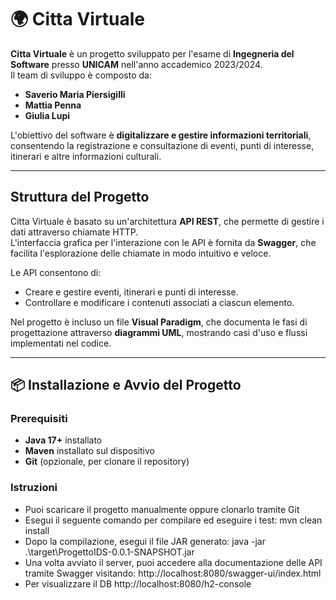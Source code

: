 # 🌍 Citta Virtuale

**Citta Virtuale** è un progetto sviluppato per l'esame di **Ingegneria del Software** presso **UNICAM** nell'anno accademico 2023/2024.  
Il team di sviluppo è composto da:
- **Saverio Maria Piersigilli**
- **Mattia Penna**
- **Giulia Lupi**

L'obiettivo del software è **digitalizzare e gestire informazioni territoriali**, consentendo la registrazione e consultazione di eventi, punti di interesse, itinerari e altre informazioni culturali.

---

## Struttura del Progetto

Citta Virtuale è basato su un'architettura **API REST**, che permette di gestire i dati attraverso chiamate HTTP.  
L'interfaccia grafica per l'interazione con le API è fornita da **Swagger**, che facilita l'esplorazione delle chiamate in modo intuitivo e veloce.

Le API consentono di:
-  Creare e gestire eventi, itinerari e punti di interesse.
-  Controllare e modificare i contenuti associati a ciascun elemento.

Nel progetto è incluso un file **Visual Paradigm**, che documenta le fasi di progettazione attraverso **diagrammi UML**, mostrando casi d'uso e flussi implementati nel codice.

---

## 📦 Installazione e Avvio del Progetto

### **Prerequisiti**
- **Java 17+** installato
- **Maven** installato sul dispositivo
- **Git** (opzionale, per clonare il repository)

### **Istruzioni**
- Puoi scaricare il progetto manualmente oppure clonarlo tramite Git
- Esegui il seguente comando per compilare ed eseguire i test:
mvn clean install
- Dopo la compilazione, esegui il file JAR generato:
java -jar .\target\ProgettoIDS-0.0.1-SNAPSHOT.jar
- Una volta avviato il server, puoi accedere alla documentazione delle API tramite Swagger visitando:
http://localhost:8080/swagger-ui/index.html
- Per visualizzare il DB
http://localhost:8080/h2-console
